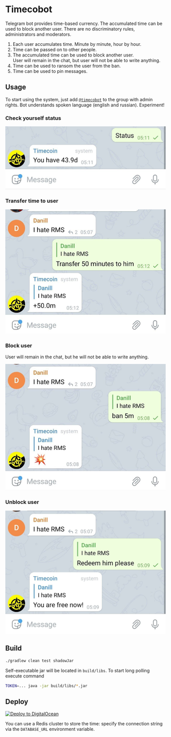 # Timecobot

Telegram bot provides time-based currency. The accumulated time can be used to block another user.
There are no discriminatory rules, administrators and moderators.

1. Each user accumulates time. Minute by minute, hour by hour.
1. Time can be passed on to other people.
1. The accumulated time can be used to block another user.  
   User will remain in the chat, but user will not be able to write anything.
1. Time can be used to ransom the user from the ban.
1. Time can be used to pin messages.

## Usage

To start using the system, just add [`@timecobot`](https://t.me/timecobot) to the group with admin
rights. Bot understands spoken language (english and russian). Experiment!

### Check yourself status

![](img/status.jpg "My status")

### Transfer time to user

![](img/transfer.jpg "Transfer time to user")

### Block user

User will remain in the chat, but he will not be able to write anything.

![](img/ban.jpg "Block user")

### Unblock user

![](img/ransom.jpg "Unblock user")

## Build

```sh
./gradlew clean test shadowJar
```

Self-executable jar will be located in `build/libs`. To start long polling execute command

```sh
TOKEN=... java -jar build/libs/*.jar
```

## Deploy

[![Deploy to DigitalOcean](https://www.deploytodo.com/do-btn-blue-ghost.svg)](https://cloud.digitalocean.com/apps/new?repo=https://github.com/demidko/timecobot/tree/main)

You can use a Redis cluster to store the time: specify the connection string via the `DATABASE_URL`
environment variable.

